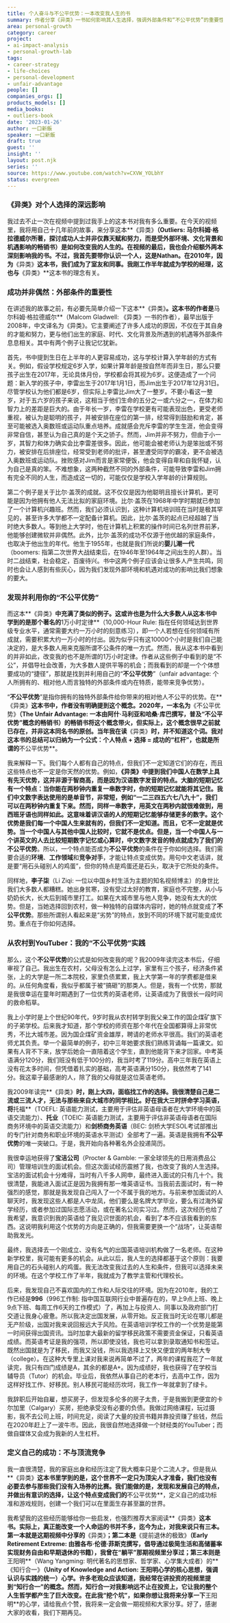```yaml
---
title: 个人奋斗与不公平优势：一本改变我人生的书
summary: 作者分享《异类》一书如何影响其人生选择，强调外部条件和“不公平优势”的重要性。通过个人经历，他阐述了如何识别并利用自身特点，选择适合自己的“战场”，最终实现个人成功。
area: personal-growth
category: career
project:
- ai-impact-analysis
- personal-growth-lab
tags:
- career-strategy
- life-choices
- personal-development
- unfair-advantage
people: []
companies_orgs: []
products_models: []
media_books:
- outliers-book
date: '2023-01-26'
author: 一口新飯
speaker: 一口新飯
draft: true
guest: ''
insight: ''
layout: post.njk
series: ''
source: https://www.youtube.com/watch?v=CXVW_YOLbhY
status: evergreen
---
```

### 《异类》对个人选择的深远影响

我过去不止一次在视频中提到过我手上的这本书对我有多么重要。在今天的视频里，我将用自己十几年前的故事，来分享这本**《异类》**（**Outliers**: 马尔科姆·格拉德威尔所著，探讨成功人士并非仅靠天赋和努力，而是受外部环境、文化背景和机遇影响的畅销书）是如何改变我的人生的。在视频的最后，我也会介绍额外两本深刻影响我的书。不过，我首先要带你认识一个人，这是Nathan。在2010年，因为**《异类》**这本书，我们成为了室友和同事。我刚工作半年就成为学校的经理，这也与**《异类》**这本书的理念有关。

### 成功并非偶然：外部条件的重要性

在讲述我的故事之前，有必要先简单介绍一下这本**《异类》**。这本书的作者是**马尔科姆·格拉德威尔**（Malcom Gladwell: 《异类》一书的作者），最早出版于2008年，中文译名为《异类》。它主要阐述了许多人成功的原因，不仅在于其自身的才能和努力，更与他们出生的家庭、时代、文化背景及所遇到的机遇等外部条件息息相关。其中有两个例子让我记忆犹新。

首先，书中提到生日在上半年的人更容易成功，这与学校计算入学年龄的方式有关。例如，假设学校规定6岁入学，如果计算年龄是按自然年而非生日，那么只要孩子出生在2017年，无论具体月份，学校都会将其视为6岁。这便造成了一个问题：新入学的孩子中，李雷出生于2017年1月1日，而Jim出生于2017年12月31日。尽管学校认为他们都是6岁，但实际上李雷比Jim大了一整岁。不要小看这一整岁，对于五六岁的孩子来说，这相当于他们生命的五分之一或六分之一，在体力和智力上的差距是巨大的。由于年长一岁，李雷在学校更有可能表现出色，更受老师重视，被认为是聪明的孩子，并被安排在座位的第一排，经常得到鼓励和肯定，甚至可能被选入奥数班或运动队重点培养。成就感会充斥李雷的学生生涯，他会变得非常自信，甚至认为自己真的是个天之骄子。然而，Jim并非不努力，但由于小一岁，其智力和体力确实会比李雷差很多。因此，他可能会被老师认为是笨拙或不努力，被安排在后排座位，经常受到老师的批评，甚至遭受同学的霸凌，更不会被选入奥数班或运动队。挫败感对Jim而言是家常便饭，他会变得自卑和自我怀疑，认为自己是真的笨。不难想象，这两种截然不同的外部条件，可能导致李雷和Jim拥有完全不同的人生，而造成这一切的，可能仅仅是学校入学年龄的计算规则。

第二个例子是关于比尔·盖茨的成就。这不仅仅是因为他聪明且擅长计算机，更可能是因为他拥有他人无法比拟的家庭环境。比尔·盖茨在1968年中学时期就已参加了一个计算机兴趣班。然而，我们必须认识到，这种计算机培训班在当时是极其罕见的，甚至许多大学都不一定配备计算机。因此，比尔·盖茨的起点已经超越了当时绝大多数人。等到他上大学时，他在计算机上积累的操作时间已名列世界前茅，他能够创建微软并非偶然。此外，比尔·盖茨的成功不仅源于他优越的家庭条件，也取决于他出生的年代。他生于1955年，也就是我们所说的**婴儿潮一代**（boomers: 指第二次世界大战结束后，在1946年至1964年之间出生的人群）。当时二战结束，社会稳定，百废待兴。书中这两个例子应该会让很多人产生共鸣，同时也会让人感到有些灰心，因为我们发现外部环境和机遇对成功的影响比我们想象的要大。

### 发现并利用你的“不公平优势”

而这本**《异类》**中充满了类似的例子。这或许也是为什么大多数人从这本书中学到的是那个著名的**1万小时定律**（10,000-Hour Rule: 指在任何领域达到世界级专业水平，通常需要大约一万小时的刻意练习），即一个人若想在任何领域有所成就，需要积累大约一万小时的付出。因为似乎只有这10000个小时是我们自己能决定的，是大多数人用来克服所谓不公条件的唯一方式。然而，我从这本书中看到的并非如此，改变我的也不是所谓的1万小时定律。作者从这些例子中看到的是“不公”，并倡导社会改善，为大多数人提供平等的机会；而我看到的却是一个个体想要成功的“捷径”，那就是找到并利用自己的“**不公平优势**”（unfair advantage: 个人所拥有的、相对他人而言独特的外部条件或内在特质，能带来竞争优势）。

“**不公平优势**”是指你拥有的独特外部条件给你带来的相对他人不公平的优势。在**《异类》**这本书中，作者没有明确提到这个概念。2020年，一本名为**《不公平优势》**（The Unfair Advantage: 一本由阿什·马利亚和哈桑·库巴撰写，普及“不公平优势”概念的畅销书）的畅销书将这个概念带火，但实际上，这个概念很早之前就已存在，并非这本同名书的原创。当年我在读**《异类》**时，并不知道这个词。我对这本书的总结可以归纳为一个公式：个人特点 + 选择 = 成功的“杠杆”，也就是所谓的**不公平优势**。

我来解释一下。我们每个人都有自己的特点，但我们不一定知道它们的存在，而且这些特点也不一定是你天然的优势。例如，**《异类》**中提到我们中国人在数学上具有先天优势，这并非源于智商高，而是因为汉语数字发音的特点。大脑的短期记忆有一个特点：当你能在两秒钟内重复一串数字时，你的短期记忆就能将其记住。我们中文数字表达使用的是单音节，非常短，例如“一二三四五六七八九十”，我们可以在两秒钟内重复下来。然而，同样一串数字，用英文在两秒内就很难做到，用西班牙语也同样如此。这意味着讲汉语的人的短期记忆能够存储更多的数字。这个优势是我们每一个中国人生来就有的，但我们不一定知道。而且，它不一定就是优势。当一个中国人与其他中国人比较时，它就不是优点。但是，当一个中国人与一个讲英文的人去比较短期数字记忆或心算时，中文数字发音的特点就成为了我们的**不公平优势**。所以，一个特点能否成为**不公平优势**的条件在于你如何选择。我们需要合适的**环境**、**工作领域**和**竞争对手**，才能让特点变成优势。用句中文老话讲，就是要“用石头碰别人的鸡蛋”，但你的特点是鸡蛋还是石头，取决于它所处的条件。

同样地，**李子柒**（Li Ziqi: 一位以中国乡村生活为主题的知名视频博主）的身世比我们大多数人都糟糕。她出身贫寒，没有受过太好的教育，家庭也不完整，从小与奶奶长大，长大后到城市里打工。如果在大城市里与他人竞争，她没有太大的优势。但是，当她选择回到农村，做一种独特的自媒体内容时，她的特点就变成了**不公平优势**。那些所谓别人看起来是“劣势”的特点，放到不同的环境下就可能变成优势。重点在于你如何选择。

### 从农村到YouTuber：我的“不公平优势”实践

那么，这个**不公平优势**的公式是如何改变我的呢？我2009年读完这本书后，仔细审视了自己。我出生在农村，父母没有怎么上过学，家里有三个孩子，经济条件紧张，上的大学是一所二本院校，家里负债累累，我上大学第一年的学费都是借来的。从任何角度看，我似乎都属于被“搞砸”的那类人。但是，我有一个优势，那就是我很幸运在童年时期遇到了一位优秀的英语老师，让英语成为了我很长一段时间的救命稻草。

我上小学时是上个世纪90年代，9岁时我从农村转学到我父亲工作的国企煤矿旗下的子弟学校。后来我才知道，那个学校的师资在那个年代在全国都算得上非常优秀，不比大城市差。因为国企煤矿资金雄厚，聘请的老师水平很高。我们的英语老师尤其负责。举一个最简单的例子，初中三年她要求我们熟练背诵每一篇课文。如果有人背不下来，放学后她会一直陪着这个学生，直到他能背下来才回家。中考英语满分120分，我们班没有低于100分的，我当时考了119分。高中三年我在英语上没有花太多时间，但凭借着扎实的基础，高考英语满分150分，我依然考了141分。我这辈子最感谢的人，除了我的父母就是这位英语老师。

我2009年读完**《异类》**时，刚上大四，面临找工作的选择。我很清楚自己是二流或三流人才，无法与那些来自大城市的同学相比。好在我大三时拼命学习英语，将**托福**（TOEFL: 英语能力测试，主要用于评估非英语母语者在大学环境中的英语交流能力）、**托业**（TOEIC: 英语能力测试，主要用于评估非英语母语者在国际商务环境中的英语交流能力）和**剑桥商务英语**（BEC: 剑桥大学ESOL考试部推出的专门针对商务和职业环境的英语水平测试）全部考了一遍。英语是我拥有**不公平优势**的唯一突破口。于是，我开始向各种著名外企投递简历。

我很幸运地获得了**宝洁公司**（Procter & Gamble: 一家全球领先的日用消费品公司）管理培训生的面试机会。但这次面试经历震撼了我，也改变了我的人生选择。宝洁的面试机会十分难得，当时有八千多人网申，最终进入面试的只有几十个。我很清楚，我能进入面试正是因为我拥有那一堆英语证书。当我前去面试时，有一种强烈的感觉，那就是我发现自己闯入了一个不属于我的地方。与前来参加面试的人聊天时，我发现这些人都是人中龙凤，他们要么是名牌大学毕业，要么有过海外留学经历，或者参加过国际志愿活动，或在著名公司实习过。然而，这次经历也给了我希望，我意识到我的英语给了我见识世面的机会，看到了本不应该我看到的东西。这说明我利用这个优势的方向是正确的，但我需要更换一个“战场”，让英语帮助我发光。

最终，我选择去一个刚成立、没有名气的出国英语培训机构做了一名老师。在这种新学校里，我可能有更多的机会。从此以后，我人生的选择都基于这个原则：我要用自己的石头碰别人的鸡蛋。我无法改变我过去的人生和条件，但我可以选择未来的环境。在这个学校工作了半年，我就成为了教学主管和代理校长。

后来，我发现自己不喜欢国内的工作和人际交往的环境。因为在2010年，我的工作已经是**996**（996工作制: 指中国互联网行业中普遍存在的，早上9点上班、晚上9点下班、每周工作6天的工作模式）了，再加上与投资人、同事以及政府部门打交道让我身心疲惫。所以我决定出国发展，从零开始。反正我当时无论在哪儿都是无产阶级，出国对我来说回报远大于风险。在英语培训学校工作的一个优势是能第一时间获得出国资讯。当时加拿大最新的留学移民政策不需要资金保证，只看英语成绩。而英语考证是我的强项，所以即使没钱，我也可以拿到录取通知书和签证。既然出国就是为了移民，而我又没钱，所以我选择上又快又便宜的两年制大专（college）。在这种大专里上课对我来说再简单不过了，两年的课程我花了一年就读完，我只有四门成绩是A，其余的都是A+。因为成绩好，我也获得了在学校当辅导员（Tutor）的机会。毕业后，我依然从事自己的老本行，去高中工作，因为这样好找工作、好移民。别人移民可能经历坎坷，我工作一年就拿到了绿卡。

我辞职后开始自雇，想买房子，但发现多伦多的房子太贵，于是我搬到更便宜的卡尔加里（Calgary）买房，拒绝承受没有必要的负债。我做过网络课程，玩过摄影，我不去公司上班，时间充足，阅读了大量的投资书籍并靠投资赚了些钱，然后在2020年赶上了一波牛市。因此，我很自然地选择做一个财经类的YouTuber；而做自媒体又会成为我新的人生杠杆。

### 定义自己的成功：不与顶流竞争

我一直很清楚，我的家庭出身和经历注定了我大概率只是个二流人才。但是我从**《异类》**这本书里学到的是，这个世界不一定只为顶尖人才准备，我们也没有必要去参与那些我们没有入场券的比赛。我们能做的是，发现和发展自己的特点，并做出有意识的选择，让这个特点变成我们的**不公平优势**，定义自己的成功标准和游戏规则，创建一个我们可以在里面生存甚至赢的世界。

我希望我的这些经历能够给你一些启发，也强烈推荐大家阅读**《异类》**这本书。实际上，真正能改变一个人命运的书并不多，迄今为止，对我来说只有三本。第一本就是这期视频中分享的**《异类》**；第二本是**《提前退休的极致》**（Early Retirement Extreme: 由雅各布·伦德·菲斯克撰写，倡导通过极简生活和高储蓄率实现财务自由和早期退休的书籍），我曾在“躺平”那期视频里分享过；第三本则是**王阳明**（Wang Yangming: 明代著名的思想家、哲学家、心学集大成者）的**《知行合一》**（Unity of Knowledge and Action: 王阳明心学的核心思想，强调认识与实践的统一）心学。许多老观众应该知道，我经常在讲投资的视频里提到“**知行合一**”的概念。然而，**知行合一**对我影响远不止在投资上，它让我的整个人生哲学都产生了巨大改变。在此我“挖个坑”，如果你想让我将来分享一下**王阳明**的心学，请给我点个赞，我将来一定会做一期视频和大家分享。好了，感谢大家的收看，我们下期再见。